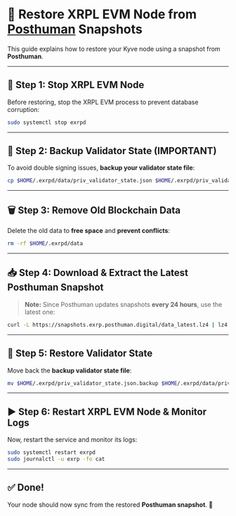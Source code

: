 # 🚀 Restore XRPL EVM Node from [Posthuman](https://snapshots.exrp.posthuman.digital/) Snapshots

This guide explains how to restore your Kyve node using a snapshot from **Posthuman**.

---

## **🛑 Step 1: Stop XRPL EVM Node**
Before restoring, stop the XRPL EVM process to prevent database corruption:

```bash
sudo systemctl stop exrpd
```

---

## **📌 Step 2: Backup Validator State (IMPORTANT)**
To avoid double signing issues, **backup your validator state file**:

```bash
cp $HOME/.exrpd/data/priv_validator_state.json $HOME/.exrpd/priv_validator_state.json.backup
```

---

## **🗑 Step 3: Remove Old Blockchain Data**
Delete the old data to **free space** and **prevent conflicts**:

```bash
rm -rf $HOME/.exrpd/data
```

---

## **📥 Step 4: Download & Extract the Latest Posthuman Snapshot**
> **Note:** Since Posthuman updates snapshots **every 24 hours**, use the latest one:

```bash
curl -L https://snapshots.exrp.posthuman.digital/data_latest.lz4 | lz4 -dc - | tar -xf - -C $HOME/.exrpd
```



---

## **📂 Step 5: Restore Validator State**
Move back the **backup validator state file**:

```bash
mv $HOME/.exrpd/priv_validator_state.json.backup $HOME/.exrpd/data/priv_validator_state.json
```

---

## **▶️ Step 6: Restart XRPL EVM Node & Monitor Logs**
Now, restart the service and monitor its logs:

```bash
sudo systemctl restart exrpd
sudo journalctl -u exrp -fo cat
```

---

## **✅ Done!**
Your node should now sync from the restored **Posthuman snapshot**. 🚀 

